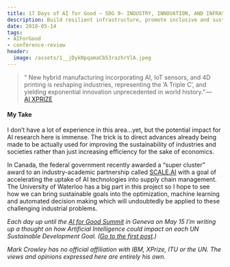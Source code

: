 ```yaml
---
title: 17 Days of AI for Good — SDG 9— INDUSTRY, INNOVATION, AND INFRASTRUCTURE
description: Build resilient infrastructure, promote inclusive and sustainable industrialization and foster innovation.
date: 2018-05-14
tags: 
- AIForGood
- conference-review
header:
  image: /assets/1__jDykNpqamaCb53razhrVlA.jpeg
---
```


> “ New hybrid manufacturing incorporating AI, IoT sensors, and 4D printing is reshaping industries, representing the ’A Triple C’, and yielding exponential innovation unprecedented in world history.” — [AI XPRIZE](https://ai.xprize.org/AI-For-Good/sustainable-development-goals)


#### My Take

I don’t have a lot of experience in this area…yet, but the potential impact for AI research here is immense. The trick is to direct advances already being made to be actually used for improving the sustainability of industries and societies rather than just increasing efficiency for the sake of economics.

In Canada, the federal government recently awarded a “super cluster” award to an industry-academic partnership called [SCALE.AI](https://aisupplychain.ca/) with a goal of accelerating the uptake of AI technologies into supply chain management. The University of Waterloo has a big part in this project so I hope to see how we can bring sustainable goals into the optimization, machine learning and automated decision making which will undoubtedly be applied to these challenging industrial problems.

_Each day up until the_ [_AI for Good Summit_](https://www.itu.int/en/ITU-T/AI/2018/Pages/default.aspx) _in Geneva on May 15 I’m writing up a thought on how Artificial Intelligence could impact on each UN Sustainable Development Goal. (_[_Go to the first post_](https://medium.com/computationallythinking/17-days-of-ai-for-good-4bed544f42f8)_.)_

_Mark Crowley has no official affiliation with IBM, XPrize, ITU or the UN. The views and opinions expressed here are entirely his own._
